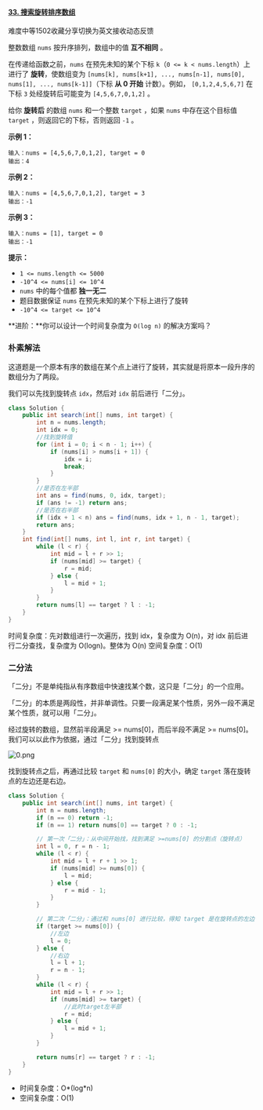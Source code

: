 #### [33. 搜索旋转排序数组](https://leetcode-cn.com/problems/search-in-rotated-sorted-array/)

难度中等1502收藏分享切换为英文接收动态反馈

整数数组 `nums` 按升序排列，数组中的值 **互不相同** 。

在传递给函数之前，`nums` 在预先未知的某个下标 `k`（`0 <= k < nums.length`）上进行了 **旋转**，使数组变为 `[nums[k], nums[k+1], ..., nums[n-1], nums[0], nums[1], ..., nums[k-1]]`（下标 **从 0 开始** 计数）。例如， `[0,1,2,4,5,6,7]` 在下标 `3` 处经旋转后可能变为 `[4,5,6,7,0,1,2]` 。

给你 **旋转后** 的数组 `nums` 和一个整数 `target` ，如果 `nums` 中存在这个目标值 `target` ，则返回它的下标，否则返回 `-1` 。

 

**示例 1：**

```
输入：nums = [4,5,6,7,0,1,2], target = 0
输出：4
```

**示例 2：**

```
输入：nums = [4,5,6,7,0,1,2], target = 3
输出：-1
```

**示例 3：**

```
输入：nums = [1], target = 0
输出：-1
```

 

**提示：**

- `1 <= nums.length <= 5000`
- `-10^4 <= nums[i] <= 10^4`
- `nums` 中的每个值都 **独一无二**
- 题目数据保证 `nums` 在预先未知的某个下标上进行了旋转
- `-10^4 <= target <= 10^4`

 

**进阶：**你可以设计一个时间复杂度为 `O(log n)` 的解决方案吗？

### 朴素解法

这道题是一个原本有序的数组在某个点上进行了旋转，其实就是将原本一段升序的数组分为了两段。

我们可以先找到旋转点 `idx`，然后对 `idx` 前后进行「二分」。

```java
class Solution {
    public int search(int[] nums, int target) {
        int n = nums.length;
        int idx = 0;
        //找到旋转值
        for (int i = 0; i < n - 1; i++) {
            if (nums[i] > nums[i + 1]) {
                idx = i;
                break;
            }
        }
        //是否在左半部
        int ans = find(nums, 0, idx, target);
        if (ans != -1) return ans;
        //是否在右半部
        if (idx + 1 < n) ans = find(nums, idx + 1, n - 1, target);
        return ans;
    }
    int find(int[] nums, int l, int r, int target) {
        while (l < r) {
            int mid = l + r >> 1;
            if (nums[mid] >= target) {
                r = mid;
            } else {
                l = mid + 1;
            }
        }
        return nums[l] == target ? l : -1;
    }
}
```

时间复杂度：先对数组进行一次遍历，找到 idx，复杂度为 O(n)，对 idx 前后进行二分查找，复杂度为 O(logn)。整体为 O(n)
空间复杂度：O(1)

### 二分法

「二分」不是单纯指从有序数组中快速找某个数，这只是「二分」的一个应用。

「二分」的本质是两段性，并非单调性。只要一段满足某个性质，另外一段不满足某个性质，就可以用「二分」。

经过旋转的数组，显然前半段满足 >= nums[0]，而后半段不满足 >= nums[0]。我们可以以此作为依据，通过「二分」找到旋转点

![0.png](https://pic.leetcode-cn.com/1611652146-DwiKES-0.png)

找到旋转点之后，再通过比较 `target` 和 `nums[0]` 的大小，确定 `target` 落在旋转点的左边还是右边。

```java
class Solution {
    public int search(int[] nums, int target) {
        int n = nums.length;
        if (n == 0) return -1;
        if (n == 1) return nums[0] == target ? 0 : -1;

        // 第一次「二分」：从中间开始找，找到满足 >=nums[0] 的分割点（旋转点）
        int l = 0, r = n - 1;
        while (l < r) {
            int mid = l + r + 1 >> 1;
            if (nums[mid] >= nums[0]) {
                l = mid;
            } else {
                r = mid - 1;
            }
        }

        // 第二次「二分」：通过和 nums[0] 进行比较，得知 target 是在旋转点的左边还是右边
        if (target >= nums[0]) {
            //左边
            l = 0;
        } else {
            //右边
            l = l + 1;
            r = n - 1;
        }
        while (l < r) {
            int mid = l + r >> 1;
            if (nums[mid] >= target) {
                //此时target左半部
                r = mid;
            } else {
                l = mid + 1;
            }
        }

        return nums[r] == target ? r : -1;
    }
}
```

- 时间复杂度：O*(log*n)
- 空间复杂度：O(1)